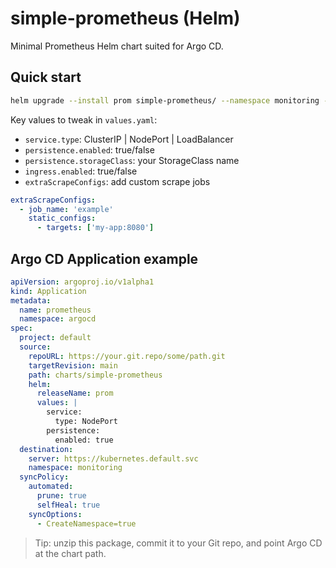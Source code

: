 # simple-prometheus (Helm)

Minimal Prometheus Helm chart suited for Argo CD.

## Quick start

```bash
helm upgrade --install prom simple-prometheus/ --namespace monitoring --create-namespace
```

Key values to tweak in `values.yaml`:
- `service.type`: ClusterIP | NodePort | LoadBalancer
- `persistence.enabled`: true/false
- `persistence.storageClass`: your StorageClass name
- `ingress.enabled`: true/false
- `extraScrapeConfigs`: add custom scrape jobs
```yaml
extraScrapeConfigs:
  - job_name: 'example'
    static_configs:
      - targets: ['my-app:8080']
```

## Argo CD Application example

```yaml
apiVersion: argoproj.io/v1alpha1
kind: Application
metadata:
  name: prometheus
  namespace: argocd
spec:
  project: default
  source:
    repoURL: https://your.git.repo/some/path.git
    targetRevision: main
    path: charts/simple-prometheus
    helm:
      releaseName: prom
      values: |
        service:
          type: NodePort
        persistence:
          enabled: true
  destination:
    server: https://kubernetes.default.svc
    namespace: monitoring
  syncPolicy:
    automated:
      prune: true
      selfHeal: true
    syncOptions:
      - CreateNamespace=true
```

> Tip: unzip this package, commit it to your Git repo, and point Argo CD at the chart path.
